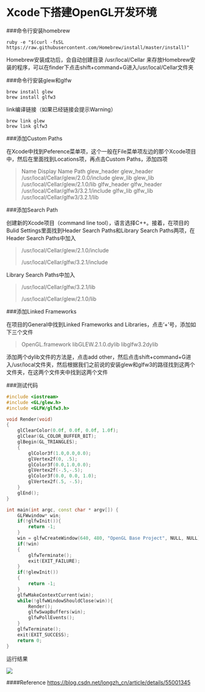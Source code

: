 # Xcode下搭建OpenGL开发环境

###命令行安装homebrew

```
ruby -e "$(curl -fsSL https://raw.githubusercontent.com/Homebrew/install/master/install)"
```

Homebrew安装成功后，会自动创建目录 /usr/local/Cellar 来存放Homebrew安装的程序，可以在finder下点击shift+command+G进入/usr/local/Cellar文件夹

###命令行安装glew和glfw

```
brew install glew
brew install glfw3
```

link编译链接（如果已经链接会提示Warning）

```
brew link glew
brew link glfw3
```

###添加Custom Paths

在Xcode中找到Peference菜单项，这个一般在File菜单项左边的那个Xcode项目中，然后在里面找到Locations项，再点击Custom Paths，添加四项

> Name            Display Name    Path
> glew_header        glew_header        /usr/local/Cellar/glew/2.0.0/include
> glew_lib        glew_lib        /usr/local/Cellar/glew/2.1.0/lib
> glfw_header        glfw_header        /usr/local/Cellar/glfw3/3.2.1/include
> glfw_lib        glfw_lib        /usr/local/Cellar/glfw3/3.2.1/lib

###添加Search Path

创建新的Xcode项目（command line tool），语言选择C++。接着，在项目的Bulid Settings里面找到Header Search Paths和Library Search Paths两项，在Header Search Paths中加入

> /usr/local/Cellar/glew/2.1.0/include
>
> /usr/local/Cellar/glfw/3.2.1/include

Library Search Paths中加入

> /usr/local/Cellar/glfw/3.2.1/lib
>
> /usr/local/Cellar/glew/2.1.0/lib

###添加Linked Frameworks

在项目的General中找到Linked Frameworks and Libraries，点击‘+’号，添加如下三个文件

> OpenGL.framework    libGLEW.2.1.0.dylib    libglfw3.2dylib

添加两个dylib文件的方法是，点击add other，然后点击shift+command+G进入/usr/local文件夹，然后根据我们之前说的安装glew和glfw3的路径找到这两个文件夹，在这两个文件夹中找到这两个文件

###测试代码

```c++
#include <iostream>
#include <GL/glew.h>
#include <GLFW/glfw3.h>

void Render(void)
{
    glClearColor(0.0f, 0.0f, 0.0f, 1.0f);
    glClear(GL_COLOR_BUFFER_BIT);
    glBegin(GL_TRIANGLES);
    {
        glColor3f(1.0,0.0,0.0);
        glVertex2f(0, .5);
        glColor3f(0.0,1.0,0.0);
        glVertex2f(-.5,-.5);
        glColor3f(0.0, 0.0, 1.0);
        glVertex2f(.5, -.5);
    }
    glEnd();
}

int main(int argc, const char * argv[]) {
    GLFWwindow* win;
    if(!glfwInit()){
        return -1;
    }
    win = glfwCreateWindow(640, 480, "OpenGL Base Project", NULL, NULL);
    if(!win)
    {
        glfwTerminate();
        exit(EXIT_FAILURE);
    }
    if(!glewInit())
    {
        return -1;
    }
    glfwMakeContextCurrent(win);
    while(!glfwWindowShouldClose(win)){
        Render();
        glfwSwapBuffers(win);
        glfwPollEvents();
    }
    glfwTerminate();
    exit(EXIT_SUCCESS);
    return 0;
}
```

运行结果

<img src="http://ww4.sinaimg.cn/large/65e4f1e6jw1f97bsbd9l0j219i0vi42g.jpg">


####Reference
https://blog.csdn.net/longzh_cn/article/details/55001345
